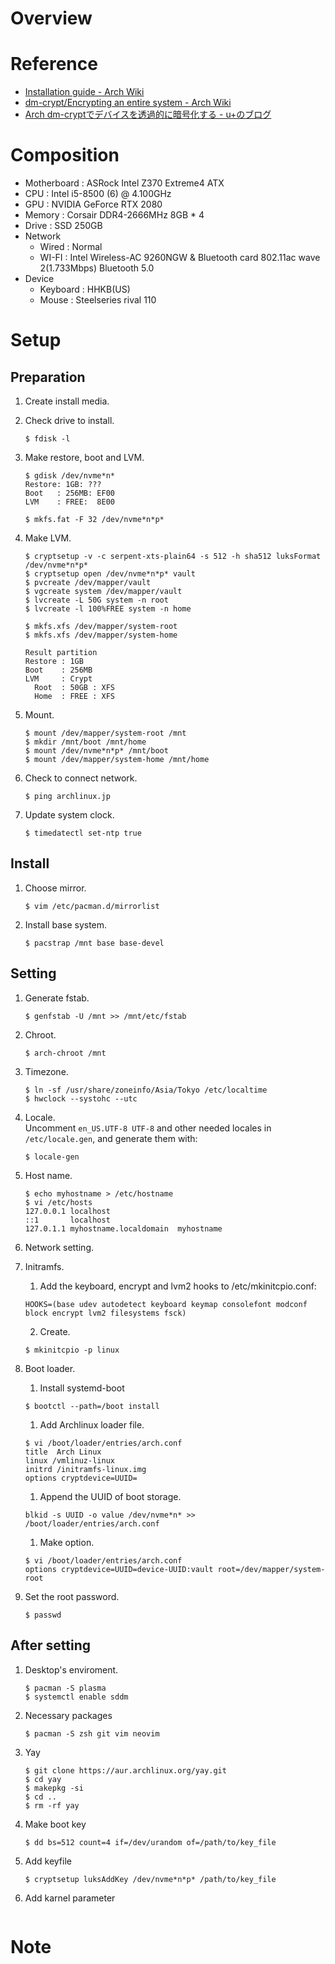 # Overview

# Reference
- [Installation guide - Arch Wiki](https://wiki.archlinux.org/index.php/Installation_guide)
- [dm-crypt/Encrypting an entire system - Arch Wiki](https://wiki.archlinux.org/index.php/Dm-crypt/Encrypting_an_entire_system)
- [Arch dm-cryptでデバイスを透過的に暗号化する - u+のブログ](http://u10e10.hatenablog.com/entry/dm-crypt-usage)

# Composition
- Motherboard : ASRock Intel Z370 Extreme4 ATX
- CPU         : Intel i5-8500 (6) @ 4.100GHz
- GPU         : NVIDIA GeForce RTX 2080
- Memory      : Corsair DDR4-2666MHz 8GB * 4
- Drive       : SSD 250GB
- Network
  * Wired     : Normal
  * WI-FI     : Intel Wireless-AC 9260NGW & Bluetooth card 802.11ac wave 2(1.733Mbps) Bluetooth 5.0
- Device
  * Keyboard  : HHKB(US)
  * Mouse     : Steelseries rival 110

# Setup
## Preparation
1. Create install media.
1. Check drive to install.
    ```
    $ fdisk -l
    ```

1. Make restore, boot and LVM.
    ```
    $ gdisk /dev/nvme*n*
    Restore: 1GB: ???
    Boot   : 256MB: EF00
    LVM    : FREE:  8E00

    $ mkfs.fat -F 32 /dev/nvme*n*p*
    ```

1. Make LVM.
    ```
    $ cryptsetup -v -c serpent-xts-plain64 -s 512 -h sha512 luksFormat /dev/nvme*n*p*
    $ cryptsetup open /dev/nvme*n*p* vault
    $ pvcreate /dev/mapper/vault
    $ vgcreate system /dev/mapper/vault
    $ lvcreate -L 50G system -n root
    $ lvcreate -l 100%FREE system -n home

    $ mkfs.xfs /dev/mapper/system-root
    $ mkfs.xfs /dev/mapper/system-home
    ```
    ``` 
    Result partition
    Restore : 1GB
    Boot    : 256MB
    LVM     : Crypt
      Root  : 50GB : XFS
      Home  : FREE : XFS
    ```

1. Mount.
    ```
    $ mount /dev/mapper/system-root /mnt
    $ mkdir /mnt/boot /mnt/home
    $ mount /dev/nvme*n*p* /mnt/boot
    $ mount /dev/mapper/system-home /mnt/home
    ```

1. Check to connect network.
    ```
    $ ping archlinux.jp
    ```

1. Update system clock.
    ```
    $ timedatectl set-ntp true
    ```

## Install
1. Choose mirror.
    ```
    $ vim /etc/pacman.d/mirrorlist
    ```

1. Install base system.
    ```
    $ pacstrap /mnt base base-devel
    ```

## Setting
1. Generate fstab.
    ```
    $ genfstab -U /mnt >> /mnt/etc/fstab
    ```

1. Chroot.
    ```
    $ arch-chroot /mnt
    ```

1. Timezone.
    ```
    $ ln -sf /usr/share/zoneinfo/Asia/Tokyo /etc/localtime
    $ hwclock --systohc --utc
    ```

1. Locale.<br>
    Uncomment `en_US.UTF-8 UTF-8` and other needed locales in `/etc/locale.gen`, and generate them with:
    ```
    $ locale-gen
    ```

1. Host name.
    ```
    $ echo myhostname > /etc/hostname
    $ vi /etc/hosts
    127.0.0.1 localhost
    ::1       localhost
    127.0.1.1 myhostname.localdomain  myhostname
    ```

1. Network setting.

1. Initramfs.<br>
    1. Add the keyboard, encrypt and lvm2 hooks to /etc/mkinitcpio.conf:
    ```
    HOOKS=(base udev autodetect keyboard keymap consolefont modconf block encrypt lvm2 filesystems fsck)
    ```
    2. Create.
    ```
    $ mkinitcpio -p linux
    ```

1. Boot loader.
    1. Install systemd-boot
    ```
    $ bootctl --path=/boot install
    ```

    1. Add Archlinux loader file.
    ```
    $ vi /boot/loader/entries/arch.conf
    title  Arch Linux
    linux /vmlinuz-linux
    initrd /initramfs-linux.img
    options cryptdevice=UUID=
    ```

    1. Append the UUID of boot storage.
    ```
    blkid -s UUID -o value /dev/nvme*n* >> /boot/loader/entries/arch.conf
    ```

    1. Make option.
    ```
    $ vi /boot/loader/entries/arch.conf
    options cryptdevice=UUID=device-UUID:vault root=/dev/mapper/system-root
    ```

1. Set the root password.
    ```
    $ passwd
    ```

## After setting
1. Desktop's enviroment.
    ```
    $ pacman -S plasma
    $ systemctl enable sddm
    ```

1. Necessary packages
    ```
    $ pacman -S zsh git vim neovim
    ```

1. Yay
    ```
    $ git clone https://aur.archlinux.org/yay.git
    $ cd yay
    $ makepkg -si
    $ cd ..
    $ rm -rf yay
    ```

1. Make boot key
    ```
    $ dd bs=512 count=4 if=/dev/urandom of=/path/to/key_file
    ```

1. Add keyfile
    ```
    $ cryptsetup luksAddKey /dev/nvme*n*p* /path/to/key_file
    ```

1. Add karnel parameter
    ```

    ```

# Note


